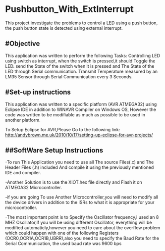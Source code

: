# Pushbutton_With_ExtInterrupt
This project investigate the problems to control a LED using a push button, the push button state is detected using external interrupt.

#Objective
----------------------
This application was written to perform the following Tasks:
Controlling LED using switch as interrupt, when the switch is pressed,it should Toggle the LED.
send the State of the switch when it is pressed and The State of the LED through Serial communication.
Transmit Temperature measured by an LM35 Sensor through Serial Communication every 3 Seconds.

#Set-up instructions
-----------------------
This application was written to a specific platform (AVR ATMEGA32) using Eclipse IDE in addition to WINAVR Compiler on Windows OS,
However the code was written to be modifiable as much as possible to be used in another platform.

 To Setup Eclipse for AVR,Please Go to the following link: http://andybrown.me.uk/2010/10/17/setting-up-eclipse-for-avr-projects/

##SoftWare Setup Instructions
-------------------------------
-To run This Application you need to use all The source Files(.c) and The Header Files (.h) included And compile it using the previously mentioned IDE and compiler. 

-Another Solution is to use the XIOT.hex file directly and Flash it on ATMEGA32 Microcontroller.

-if you are going To use Another Microcontroller,you will need to modify all the device drivers in addition to the ISRs to what
it is appropriate for your microcontroller.

-The most important point is to Specify the Oscillator frequency,i used an 8 MHZ Oscillator,if you will be using different Oscillator, everything will
be modified automaticly,however you need to care about the overflow problem which could happen with one of the following Registers
(OCR0,OCR1A,OCR1B,UBRR),also you need to specify the Baud Rate for the Serial Communication, the used baud rate was 9600 bps
   
